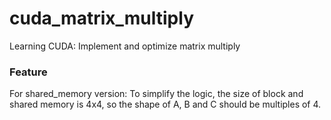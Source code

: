 # cuda_matrix_multiply
Learning CUDA: Implement and optimize matrix multiply

### Feature
For shared_memory version: To simplify the logic, the size of block and shared memory is 4x4, so the shape of A, B and C should be multiples of 4.
